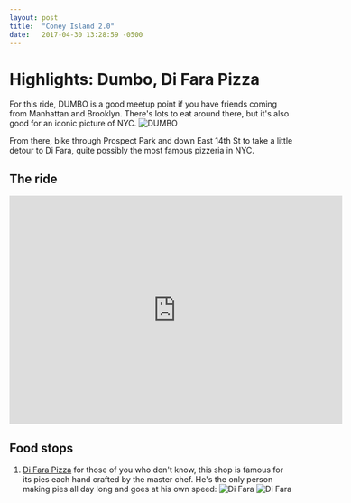 ```yaml
---
layout: post
title:  "Coney Island 2.0"
date:   2017-04-30 13:28:59 -0500
---
```

# Highlights: Dumbo, Di Fara Pizza

For this ride, DUMBO is a good meetup point if you have friends coming from Manhattan and Brooklyn. There's lots to eat around there, but it's also good for an iconic picture of NYC.
![DUMBO](https://nycdatabikers.github.io/assets/coney2-1.jpg)

From there, bike through Prospect Park and down East 14th St to take a little detour to Di Fara, quite possibly the most famous pizzeria in NYC.

## The ride

<iframe height='405' width='590' frameborder='0' allowtransparency='true' scrolling='no' src='https://www.strava.com/activities/965345553/embed/81e174972ea539b843962116ba8bfc24aa38d611'></iframe>

## Food stops

1. <a href="http://www.difarany.com/" target="_blank">Di Fara Pizza</a> for those of you who don't know, this shop is famous for its pies each hand crafted by the master chef. He's the only person making pies all day long and goes at his own speed:
![Di Fara](https://nycdatabikers.github.io/assets/coney-2-2.jpg)
![Di Fara](https://nycdatabikers.github.io/assets/coney-2-3.jpg)